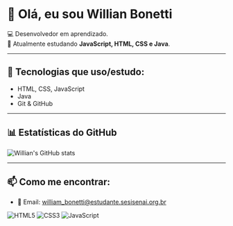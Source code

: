 # 👋 Olá, eu sou Willian Bonetti  

💻 Desenvolvedor em aprendizado.  
🌱 Atualmente estudando **JavaScript, HTML, CSS e Java**.  

---

## 🚀 Tecnologias que uso/estudo:
- HTML, CSS, JavaScript 
- Java
- Git & GitHub  

---

## 📊 Estatísticas do GitHub
![Willian's GitHub stats](https://github-readme-stats.vercel.app/api?username=willianbonettizx&show_icons=true&theme=radical)

---

## 📫 Como me encontrar:
- 📧 Email: william_bonetti@estudante.sesisenai.org.br

![HTML5](https://img.shields.io/badge/HTML5-E34F26?style=for-the-badge&logo=html5&logoColor=white)
![CSS3](https://img.shields.io/badge/CSS3-1572B6?style=for-the-badge&logo=css3&logoColor=white)
![JavaScript](https://img.shields.io/badge/JavaScript-323330?style=for-the-badge&logo=javascript&logoColor=F7DF1E)

